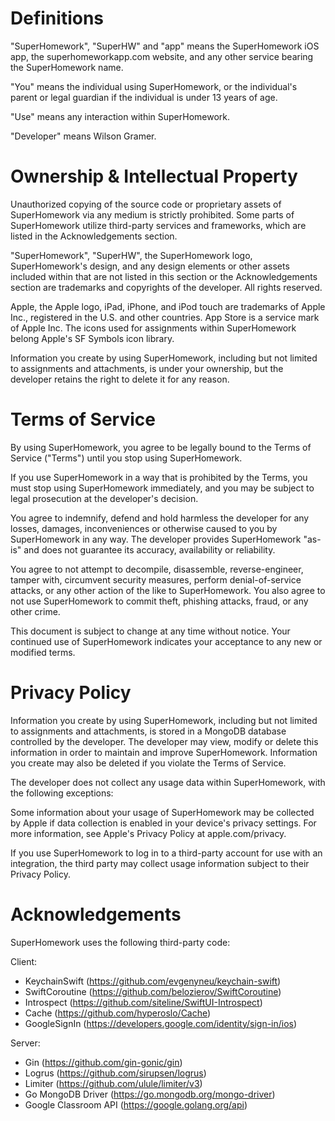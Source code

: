 # Definitions

"SuperHomework", "SuperHW" and "app" means the SuperHomework iOS app, the superhomeworkapp.com website, and any other service bearing the SuperHomework name.

"You" means the individual using SuperHomework, or the individual's parent or legal guardian if the individual is under 13 years of age.

"Use" means any interaction within SuperHomework.

"Developer" means Wilson Gramer.

# 

# Ownership & Intellectual Property

Unauthorized copying of the source code or proprietary assets of SuperHomework via any medium is strictly prohibited. Some parts of SuperHomework utilize third-party services and frameworks, which are listed in the Acknowledgements section.

"SuperHomework", "SuperHW", the SuperHomework logo, SuperHomework's design, and any design elements or other assets included within that are not listed in this section or the Acknowledgements section are trademarks and copyrights of the developer. All rights reserved.

Apple, the Apple logo, iPad, iPhone, and iPod touch are trademarks of Apple Inc., registered in the U.S. and other countries. App Store is a service mark of Apple Inc. The icons used for assignments within SuperHomework belong Apple's SF Symbols icon library.

Information you create by using SuperHomework, including but not limited to assignments and attachments, is under your ownership, but the developer retains the right to delete it for any reason.

# Terms of Service

By using SuperHomework, you agree to be legally bound to the Terms of Service ("Terms") until you stop using SuperHomework.

If you use SuperHomework in a way that is prohibited by the Terms, you must stop using SuperHomework immediately, and you may be subject to legal prosecution at the developer's decision.

You agree to indemnify, defend and hold harmless the developer for any losses, damages, inconveniences or otherwise caused to you by SuperHomework in any way. The developer provides SuperHomework "as-is" and does not guarantee its accuracy, availability or reliability.

You agree to not attempt to decompile, disassemble, reverse-engineer, tamper with, circumvent security measures, perform denial-of-service attacks, or any other action of the like to SuperHomework. You also agree to not use SuperHomework to commit theft, phishing attacks, fraud, or any other crime.

This document is subject to change at any time without notice. Your continued use of SuperHomework indicates your acceptance to any new or modified terms.

# Privacy Policy

Information you create by using SuperHomework, including but not limited to assignments and attachments, is stored in a MongoDB database controlled by the developer. The developer may view, modify or delete this information in order to maintain and improve SuperHomework. Information you create may also be deleted if you violate the Terms of Service.

The developer does not collect any usage data within SuperHomework, with the following exceptions:

Some information about your usage of SuperHomework may be collected by Apple if data collection is enabled in your device's privacy settings. For more information, see Apple's Privacy Policy at apple.com/privacy.

If you use SuperHomework to log in to a third-party account for use with an integration, the third party may collect usage information subject to their Privacy Policy.

# Acknowledgements

SuperHomework uses the following third-party code:

Client:

- KeychainSwift (https://github.com/evgenyneu/keychain-swift)
- SwiftCoroutine (https://github.com/belozierov/SwiftCoroutine)
- Introspect (https://github.com/siteline/SwiftUI-Introspect)
- Cache (https://github.com/hyperoslo/Cache)
- GoogleSignIn (https://developers.google.com/identity/sign-in/ios)

Server:

- Gin (https://github.com/gin-gonic/gin)
- Logrus (https://github.com/sirupsen/logrus)
- Limiter (https://github.com/ulule/limiter/v3)
- Go MongoDB Driver (https://go.mongodb.org/mongo-driver)
- Google Classroom API (https://google.golang.org/api)